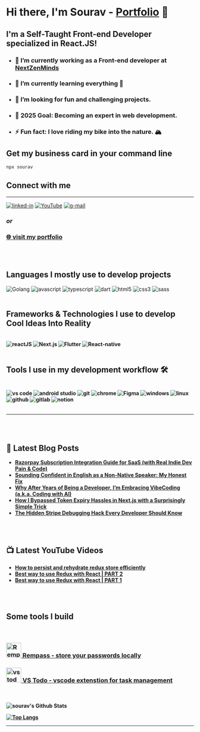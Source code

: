 # Hi there, I'm Sourav - [Portfolio](https://souravlayek.com) 👋

## I'm a Self-Taught Front-end Developer specialized in React.JS!

- ### 🔭 I’m currently working as a Front-end developer at [NextZenMinds](https://www.nzminds.com/)
- ### 🌱 I’m currently learning everything 🤣
- ### 👯 I’m looking for fun and challenging projects.
- ### 🥅 2025 Goal: Becoming an expert in web development.
- ### ⚡ Fun fact: I love riding my bike into the nature. 🏔️

## Get my business card in your command line
```bash
npx sourav
```


## Connect with me

---

[<img  alt="linked-in" src="https://img.shields.io/badge/linkedin-%230077B5.svg?&style=for-the-badge&logo=linkedin&logoColor=white" />](https://www.linkedin.com/in/souravlayek)
[<img  alt="YouTube" src="https://img.shields.io/badge/YouTube-FF0000?style=for-the-badge&logo=youtube&logoColor=white" />](https://www.youtube.com/channel/UCNGrKRkUt5YgFGMoZ3ulYKg)
[<img  alt="g-mail" src="https://img.shields.io/badge/Gmail-D14836?style=for-the-badge&logo=gmail&logoColor=white" />](mailto:souravlayek11@gmail.com)

### _or_

### [🌐 visit my portfolio](https://souravlayek.com)

<br />
<br />

## Languages I mostly use to develop projects

<img alt="Golang" src="https://img.shields.io/badge/go-%2300ADD8.svg?style=for-the-badge&logo=go&logoColor=white" />
<img alt="javascript" src="https://img.shields.io/badge/JavaScript-F7DF1E?style=for-the-badge&logo=javascript&logoColor=black" />
<img alt="typescript" src="https://img.shields.io/badge/TypeScript-007ACC?style=for-the-badge&logo=typescript&logoColor=white" />
<img alt="dart" src="https://img.shields.io/badge/Dart-0175C2?style=for-the-badge&logo=dart&logoColor=white" />
<img alt="html5" src="https://img.shields.io/badge/HTML5-E34F26?style=for-the-badge&logo=html5&logoColor=white" />
<img alt="css3" src="https://img.shields.io/badge/CSS3-1572B6?style=for-the-badge&logo=css3&logoColor=white" />
<img alt="sass" src="https://img.shields.io/badge/Sass-CC6699?style=for-the-badge&logo=sass&logoColor=white" />

<br />
<br />

## Frameworks & Technologies I use to develop <b>Cool Ideas Into Reality <b/>

<br />

<img alt="reactJS" src="https://img.shields.io/badge/React-20232A?style=for-the-badge&logo=react&logoColor=61DAFB" />
<img alt="Next.js" src="https://img.shields.io/badge/next.js-000000?style=for-the-badge&logo=nextdotjs&logoColor=white" />
<img alt="Flutter" src="https://img.shields.io/badge/Flutter-02569B?style=for-the-badge&logo=flutter&logoColor=white" />
<img alt="React-native" src="https://img.shields.io/badge/React_Native-20232A?style=for-the-badge&logo=react&logoColor=61DAFB" />

<br />
<br />

## Tools I use in my development workflow 🛠️

<br />

<img alt="vs code" src="https://img.shields.io/badge/Visual_Studio_Code-0078D4?style=for-the-badge&logo=visual%20studio%20code&logoColor=white" />
<img alt="android studio" src="https://img.shields.io/badge/Android_Studio-3DDC84?style=for-the-badge&logo=android-studio&logoColor=white" />
<img alt="git" src="https://img.shields.io/badge/Git-F05032?style=for-the-badge&logo=git&logoColor=white" />
<img alt="chrome" src="https://img.shields.io/badge/Google_chrome-4285F4?style=for-the-badge&logo=Google-chrome&logoColor=white" />
<img alt="Figma" src="https://img.shields.io/badge/Figma-F24E1E?style=for-the-badge&logo=figma&logoColor=white" />
<img alt="windows" src="https://img.shields.io/badge/Windows-0078D6?style=for-the-badge&logo=windows&logoColor=white" />
<img alt="linux" src="https://img.shields.io/badge/Linux-FCC624?style=for-the-badge&logo=linux&logoColor=black" />
<img alt="github" src="https://img.shields.io/badge/GitHub-100000?style=for-the-badge&logo=github&logoColor=white" />
<img alt="gitlab" src="https://img.shields.io/badge/GitLab-330F63?style=for-the-badge&logo=gitlab&logoColor=white" />
<img alt="notion" src="https://img.shields.io/badge/Notion-000000?style=for-the-badge&logo=notion&logoColor=white" />
<br />
<br />

---

<br />
<br />

## 📝 Latest Blog Posts
<!-- BLOG-POST-LIST:START -->
- [Razorpay Subscription Integration Guide for SaaS &lpar;with Real Indie Dev Pain &amp; Code&rpar;](https://blog.souravlayek.com/razorpay-subscription-integration-guide-for-saas-with-real-indie-dev-pain-code/)
- [Sounding Confident in English as a Non-Native Speaker: My Honest Fix](https://blog.souravlayek.com/sounding-confident-in-english-as-a-non-native-speaker-my-honest-fix/)
- [Why After Years of Being a Developer, I’m Embracing VibeCoding &lpar;a.k.a. Coding with AI&rpar;](https://blog.souravlayek.com/why-after-years-of-being-a-developer-im-embracing-vibecoding-a-k-a-coding-with-ai/)
- [How I Bypassed Token Expiry Hassles in Next.js with a Surprisingly Simple Trick](https://blog.souravlayek.com/how-i-bypassed-token-expiry-hassles-in-next-js-with-a-surprisingly-simple-trick/)
- [The Hidden Stripe Debugging Hack Every Developer Should Know](https://blog.souravlayek.com/the-hidden-stripe-debugging-hack-every-developer-should-know/)
<!-- BLOG-POST-LIST:END -->

<br />
<br />

## 📺 Latest YouTube Videos

<!-- YOUTUBE:START -->
- [How to persist and rehydrate redux store efficiently](https://www.youtube.com/watch?v=pEzvtMb0HSI)
- [Best way to use Redux with React | PART 2](https://www.youtube.com/watch?v=a7ziNqDLlAY)
- [Best way to use Redux with React | PART 1](https://www.youtube.com/watch?v=vuHVC3kLNWw)
<!-- YOUTUBE:END -->

<br />
<br />

## Some tools I build

<br />

### [<img alt="Rempass" width="40px" src="https://play-lh.googleusercontent.com/NgqQAFNBtdA2yHMv_b4K8i1go_eiutmlNgc31QSUd1RiX1Y92BD7XBHinAV8YMzkQzq0=s180-rw" /> Rempass - store your passwords locally](https://play.google.com/store/apps/details?id=com.sourav.rempass)

### [<img alt="vstodo" width="40px" src="https://souravlayek.gallerycdn.vsassets.io/extensions/souravlayek/vs-todo/2.0.0/1626895925958/Microsoft.VisualStudio.Services.Icons.Default" /> VS Todo - vscode extenstion for task management](https://marketplace.visualstudio.com/items?itemName=SouravLayek.vs-todo)

<br />
<br />
<img  alt="sourav's Github Stats" src="https://github-readme-stats.vercel.app/api?username=souravlayek" />

[![Top Langs](https://github-readme-stats.vercel.app/api/top-langs/?username=souravlayek&langs_count=10&layout=compact)](https://github.com/anuraghazra/github-readme-stats)

---

[website]: https://souravlayek.com
[twitter]: https://twitter.com/SouravLayek16
[instagram]: https://www.instagram.com/souravlayek11
[linkedin]: https://www.linkedin.com/in/souravlayek
[youtube]: https://www.youtube.com/channel/UCNGrKRkUt5YgFGMoZ3ulYKg
[gmail]: mailto:souravlayek11@gmail.com

